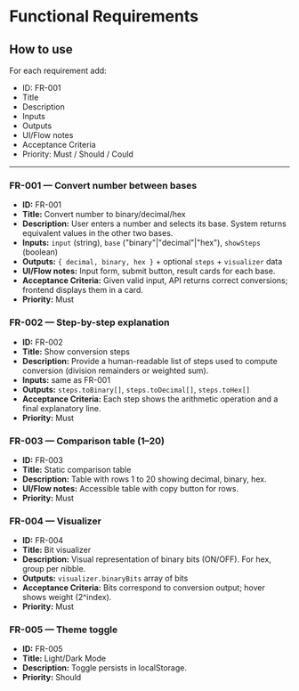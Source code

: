 # Functional Requirements

## How to use
For each requirement add:
- ID: FR-001
- Title
- Description
- Inputs
- Outputs
- UI/Flow notes
- Acceptance Criteria
- Priority: Must / Should / Could

---

### FR-001 — Convert number between bases
- **ID:** FR-001
- **Title:** Convert number to binary/decimal/hex
- **Description:** User enters a number and selects its base. System returns equivalent values in the other two bases.
- **Inputs:** `input` (string), `base` ("binary"|"decimal"|"hex"), `showSteps` (boolean)
- **Outputs:** `{ decimal, binary, hex }` + optional `steps` + `visualizer` data
- **UI/Flow notes:** Input form, submit button, result cards for each base.
- **Acceptance Criteria:** Given valid input, API returns correct conversions; frontend displays them in a card.
- **Priority:** Must

### FR-002 — Step-by-step explanation
- **ID:** FR-002
- **Title:** Show conversion steps
- **Description:** Provide a human-readable list of steps used to compute conversion (division remainders or weighted sum).
- **Inputs:** same as FR-001
- **Outputs:** `steps.toBinary[]`, `steps.toDecimal[]`, `steps.toHex[]`
- **Acceptance Criteria:** Each step shows the arithmetic operation and a final explanatory line.
- **Priority:** Must

### FR-003 — Comparison table (1–20)
- **ID:** FR-003
- **Title:** Static comparison table
- **Description:** Table with rows 1 to 20 showing decimal, binary, hex.
- **UI/Flow notes:** Accessible table with copy button for rows.
- **Priority:** Must

### FR-004 — Visualizer
- **ID:** FR-004
- **Title:** Bit visualizer
- **Description:** Visual representation of binary bits (ON/OFF). For hex, group per nibble.
- **Outputs:** `visualizer.binaryBits` array of bits
- **Acceptance Criteria:** Bits correspond to conversion output; hover shows weight (2^index).
- **Priority:** Must

### FR-005 — Theme toggle
- **ID:** FR-005
- **Title:** Light/Dark Mode
- **Description:** Toggle persists in localStorage.
- **Priority:** Should
